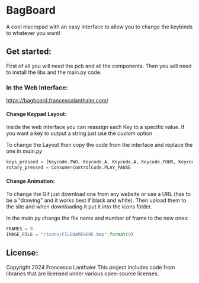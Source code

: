 # BagBoard

A cool macropad with an easy interface to allow you to change the keybinds to whatever you want!


## Get started:
First of all you will need the pcb and all the components.
Then you will need to install the libs and the main.py code.

### In the Web Interface:
https://bagboard.francescolanthaler.com/

#### Change Keypad Layout:
Inside the web interface you can reassign each Key to a specific value. 
If you want a key to output a string just use the *custom* option

To change the Layout then copy the code from the interface and replace the one in *main.py*

```python
keys_pressed = [Keycode.TWO, Keycode.A, Keycode.A, Keycode.FOUR, Keycode.FIVE, Keycode.SIX, Keycode.B, Keycode.SEVEN, Keycode.EIGHT, Keycode.NINE, Keycode.C, Keycode.PERIOD, Keycode.ZERO, Keycode.ENTER, Keycode.D]
rotary_pressed = ConsumerControlCode.PLAY_PAUSE
```

#### Change Animation:
To change the Gif just download one from any website or use a URL (has to be a "drawing" and it works best if black and white).
Then upload them to the site and when downloading it put it into the icons folder.

In the main.py change the file name and number of frame to the new ones:

```python
FRAMES = 9
IMAGE_FILE = "/icons/FILENAMEHERE.bmp".format(0)
```


## License:

Copyright 2024 Francesco Lanthaler
This project includes code from libraries that are licensed under various open-source licenses. 



